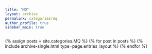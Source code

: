 ```yaml
---
title: "MQ"
layout: archive
permalink: categories/mq
author_profile: true
sidebar_main: true
---
```


{% assign posts = site.categories.MQ %}
{% for post in posts %} {% include archive-single.html type=page.entries_layout %} {% endfor %}